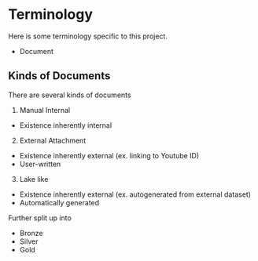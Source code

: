 # Terminology

Here is some terminology specific to this project.

- Document

## Kinds of Documents

There are several kinds of documents

1. Manual Internal

- Existence inherently internal

2. External Attachment

- Existence inherently external (ex. linking to Youtube ID)
- User-written

3. Lake like

- Existence inherently external (ex. autogenerated from external dataset)
- Automatically generated

Further split up into

- Bronze
- Silver
- Gold
